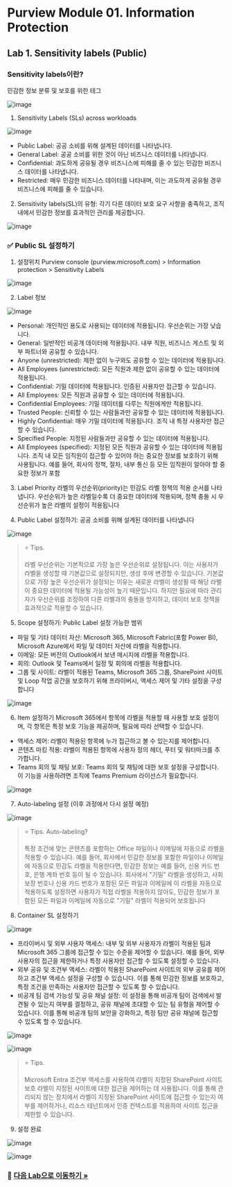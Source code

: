 # Purview Module 01. Information Protection

## Lab 1. Sensitivity labels (Public) 

### Sensitivity labels이란?
민감한 정보 분류 및 보호를 위한 테그

![image](https://github.com/user-attachments/assets/44eea4a5-300a-483a-94d1-f719e9301a07)

1. Sensitivity Labels (SLs) across workloads

![image](https://github.com/user-attachments/assets/835011f8-ec98-4f7e-899c-93fb067a6567)

* Public Label: 공공 소비를 위해 설계된 데이터를 나타냅니다.
* General Label: 공공 소비를 위한 것이 아닌 비즈니스 데이터를 나타냅니다.
* Confidential: 과도하게 공유될 경우 비즈니스에 피해를 줄 수 있는 민감한 비즈니스 데이터를 나타냅니다.
* Restricted: 매우 민감한 비즈니스 데이터를 나타내며, 이는 과도하게 공유될 경우 비즈니스에 피해를 줄 수 있습니다.

2. Sensitivity labels(SL)의 유형: 각기 다른 데이터 보호 요구 사항을 충족하고, 조직 내에서 민감한 정보를 효과적인 관리를 제공합니다.

![image](https://github.com/user-attachments/assets/aa40007a-bb6b-4c9c-8874-83801c3b7a1e)

### ✅ Public SL 설정하기 
1. 설정위치
Purview console (purview.microsoft.com) > Information protection >  Sensitivity Labels 	

![image](https://github.com/user-attachments/assets/b669f87b-b806-49ea-a0c5-7cd2a0c6e3a9)

2. Label 정보 

![image](https://github.com/user-attachments/assets/c5bf863a-4458-49ed-8a16-e84165e062e8)

* Personal: 개인적인 용도로 사용되는 데이터에 적용됩니다. 우선순위는 가장 낮습니다.
* General: 일반적인 비공개 데이터에 적용됩니다. 내부 직원, 비즈니스 게스트 및 외부 파트너와 공유할 수 있습니다.
* Anyone (unrestricted): 제한 없이 누구와도 공유할 수 있는 데이터에 적용됩니다.
* All Employees (unrestricted): 모든 직원과 제한 없이 공유할 수 있는 데이터에 적용됩니다.
* Confidential: 기밀 데이터에 적용됩니다. 인증된 사용자만 접근할 수 있습니다.
* All Employees: 모든 직원과 공유할 수 있는 데이터에 적용됩니다.
* Confidential Employees: 기밀 데이터를 다루는 직원에게만 적용됩니다.
* Trusted People: 신뢰할 수 있는 사람들과만 공유할 수 있는 데이터에 적용됩니다.
* Highly Confidential: 매우 기밀 데이터에 적용됩니다. 조직 내 특정 사용자만 접근할 수 있습니다.
* Specified People: 지정된 사람들과만 공유할 수 있는 데이터에 적용됩니다.
* All Employees (specified): 지정된 모든 직원과 공유할 수 있는 데이터에 적용됩니다. 조직 내 모든 임직원이 접근할 수 있어야 하는 중요한 정보를 보호하기 위해 사용됩니다. 예를 들어, 회사의 정책, 절차, 내부 통신 등 모든 임직원이 알아야 할 중요한 정보가 포함

3. Label Priority
라벨의 우선순위(priority)는 민감도 라벨 정책의 적용 순서를 나타냅니다. 우선순위가 높은 라벨일수록 더 중요한 데이터에 적용되며, 정책 충돌 시 우선순위가 높은 라벨의 설정이 적용됩니다

4. Public Label 설정하기: 공공 소비를 위해 설계된 데이터를 나타냅니다 

![image](https://github.com/user-attachments/assets/689aad47-087a-4616-91b6-b5c538d90b01)

> ⭐️ Tips.
>
> 라벨 우선순위는 기본적으로 가장 높은 우선순위로 설정됩니다. 이는 사용자가 라벨을 생성할 때 기본값으로 설정되지만, 생성 후에 변경할 수 있습니다.
기본값으로 가장 높은 우선순위가 설정되는 이유는 새로운 라벨이 생성될 때 해당 라벨이 중요한 데이터에 적용될 가능성이 높기 때문입니다. 하지만 필요에 따라 관리자가 우선순위를 조정하여 다른 라벨과의 충돌을 방지하고, 데이터 보호 정책을 효과적으로 적용할 수 있습니다.

5. Scope 설정하기: Public Label 설정 가능한 범위
* 파일 및 기타 데이터 자산: Microsoft 365, Microsoft Fabric(포함 Power BI), Microsoft Azure에서 파일 및 데이터 자산에 라벨을 적용합니다.
* 이메일: 모든 버전의 Outlook에서 보낸 메시지에 라벨을 적용합니다.
* 회의: Outlook 및 Teams에서 일정 및 회의에 라벨을 적용합니다.
* 그룹 및 사이트: 라벨이 적용된 Teams, Microsoft 365 그룹, SharePoint 사이트 및 Loop 작업 공간을 보호하기 위해 프라이버시, 액세스 제어 및 기타 설정을 구성합니다

![image](https://github.com/user-attachments/assets/8a1e3be7-4dc2-4da4-82a4-80f446531303)

6. Item 설정하기
Microsoft 365에서 항목에 라벨을 적용할 때 사용할 보호 설정이며, 각 항목은 특정 보호 기능을 제공하며, 필요에 따라 선택할 수 있습니다.

* 액세스 제어: 라벨이 적용된 항목에 누가 접근하고 볼 수 있는지를 제어합니다.
* 콘텐츠 마킹 적용: 라벨이 적용된 항목에 사용자 정의 헤더, 푸터 및 워터마크를 추가합니다.
* Teams 회의 및 채팅 보호: Teams 회의 및 채팅에 대한 보호 설정을 구성합니다. 이 기능을 사용하려면 조직에 Teams Premium 라이선스가 필요합니다.

![image](https://github.com/user-attachments/assets/c4269a99-e3a2-46fd-97e1-2ffe1ed0b244)

7. Auto-labeling 설정 (이후 과정에서 다시 설정 예정)

![image](https://github.com/user-attachments/assets/332a365e-c9b5-47ee-80aa-bd2b8ea092ea)

> ⭐️ Tips. Auto-labeling?
>
> 특정 조건에 맞는 콘텐츠를 포함하는 Office 파일이나 이메일에 자동으로 라벨을 적용할 수 있습니다. 예를 들어, 회사에서 민감한 정보를 포함한 파일이나 이메일에 자동으로 민감도 라벨을 적용한다면, 민감한 정보는 예를 들어, 신용 카드 번호, 은행 계좌 번호 등이 될 수 있습니다. 회사에서 "기밀" 라벨을 생성하고, 사회 보장 번호나 신용 카드 번호가 포함된 모든 파일과 이메일에 이 라벨을 자동으로 적용하도록 설정하면 사용자가 직접 라벨을 적용하지 않아도, 민감한 정보가 포함된 모든 파일과 이메일에 자동으로 "기밀" 라벨이 적용되어 보호됩니다

8. Container SL 설정하기

![image](https://github.com/user-attachments/assets/c87a64dd-feb8-4fb9-b4ff-7584c666121e)

* 프라이버시 및 외부 사용자 액세스: 내부 및 외부 사용자가 라벨이 적용된 팀과 Microsoft 365 그룹에 접근할 수 있는 수준을 제어할 수 있습니다. 예를 들어, 외부 사용자의 접근을 제한하거나 특정 사용자만 접근할 수 있도록 설정할 수 있습니다.
* 외부 공유 및 조건부 액세스: 라벨이 적용된 SharePoint 사이트의 외부 공유를 제어하고 조건부 액세스 설정을 구성할 수 있습니다. 이를 통해 민감한 정보를 보호하고, 특정 조건을 만족하는 사용자만 접근할 수 있도록 할 수 있습니다.
* 비공개 팀 검색 가능성 및 공유 채널 설정: 이 설정을 통해 비공개 팀이 검색에서 발견될 수 있는지 여부를 결정하고, 공유 채널에 초대할 수 있는 팀 유형을 제어할 수 있습니다. 이를 통해 비공개 팀의 보안을 강화하고, 특정 팀만 공유 채널에 접근할 수 있도록 할 수 있습니다.

![image](https://github.com/user-attachments/assets/da1654d0-e9f5-4406-97b8-d4b721affb9a)

![image](https://github.com/user-attachments/assets/8b6f1a2c-4a2c-4aed-a7fe-6928d0a309f1)

> ⭐️ Tips.
>
>  Microsoft Entra 조건부 액세스를 사용하여 라벨이 지정된 SharePoint 사이트 보호 
라벨이 지정된 사이트에 대한 접근을 제어하는 데 사용됩니다. 이를 통해 관리되지 않는 장치에서 라벨이 지정된 SharePoint 사이트에 접근할 수 있는지 여부를 제어하거나, 리소스 테넌트에서 인증 컨텍스트를 적용하여 사이트 접근을 제한할 수 있습니다.

9. 설정 완료
    
![image](https://github.com/user-attachments/assets/aa087ea1-0426-4f83-aa89-51c1b06e3f85)

![image](https://github.com/user-attachments/assets/6d79b3b1-90d5-4a08-9900-c0886d369910)


### 🔗 [다음 Lab으로 이동하기 »](https://github.com/Kittiyayaong/ProjectWandooPurview/blob/main/Purview%20Module01%20-%2002.%20Sensitivity%20Labels%20(General).md)
